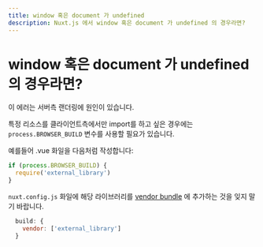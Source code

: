 ```yaml
---
title: window 혹은 document 가 undefined
description: Nuxt.js 에서 window 혹은 document 가 undefined 의 경우라면?
---
```


<!-- title: Window or Document undefined -->
<!-- description: Window or Document undefined with Nuxt.js? -->

<!-- # Window or Document undefined? -->

# window 혹은 document 가 undefined 의 경우라면?

<!-- This is due to the server-side rendering. -->

이 에러는 서버측 랜더링에 원인이 있습니다.

<!-- If you need to specify that you want to import a resource only on the client-side, you need to use the `process.BROWSER_BUILD` variable. -->

특정 리소스를 클라이언트측에서만 import를 하고 싶은 경우에는 `process.BROWSER_BUILD` 변수를 사용할 필요가 있습니다.

<!-- For example, in your .vue file: -->

예를들어 .vue 화일을 다음처럼 작성합니다:

```js
if (process.BROWSER_BUILD) {
  require('external_library')
}
```

<!-- Don't forget to add your library in the [vendor bundle](/api/configuration-build#build-vendor) in your `nuxt.config.js`: -->

`nuxt.config.js` 화일에 해당 라이브러리를 [vendor bundle](/api/configuration-build#vendor) 에 추가하는 것을 잊지 말기 바랍니다.

```js
  build: {
    vendor: ['external_library']
  }
```
